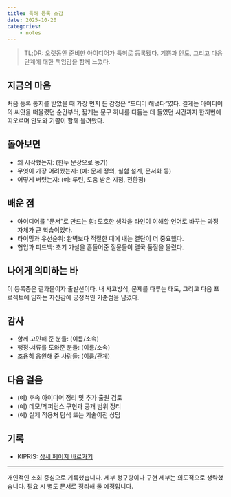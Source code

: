 ```yaml
---
title: 특허 등록 소감
date: 2025-10-20
categories: 
    - notes
---
```


> TL;DR: 오랫동안 준비한 아이디어가 특허로 등록됐다. 기쁨과 안도, 그리고 다음 단계에 대한 책임감을 함께 느꼈다.

## 지금의 마음
처음 등록 통지를 받았을 때 가장 먼저 든 감정은 “드디어 해냈다”였다. 길게는 아이디어의 씨앗을 떠올렸던 순간부터, 짧게는 문구 하나를 다듬는 데 들였던 시간까지 한꺼번에 떠오르며 안도와 기쁨이 함께 몰려왔다.

## 돌아보면
- 왜 시작했는지: (한두 문장으로 동기)
- 무엇이 가장 어려웠는지: (예: 문제 정의, 실험 설계, 문서화 등)
- 어떻게 버텼는지: (예: 루틴, 도움 받은 지점, 전환점)

## 배운 점
- 아이디어를 “문서”로 만드는 힘: 모호한 생각을 타인이 이해할 언어로 바꾸는 과정 자체가 큰 학습이었다.
- 타이밍과 우선순위: 완벽보다 적절한 때에 내는 결단이 더 중요했다.
- 협업과 피드백: 초기 가설을 흔들어준 질문들이 결국 품질을 올렸다.

## 나에게 의미하는 바
이 등록증은 결과물이자 출발선이다. 내 사고방식, 문제를 다루는 태도, 그리고 다음 프로젝트에 임하는 자신감에 긍정적인 기준점을 남겼다.

## 감사
- 함께 고민해 준 분들: (이름/소속)
- 행정·서류를 도와준 분들: (이름/소속)
- 조용히 응원해 준 사람들: (이름/관계)

## 다음 걸음
- (예) 후속 아이디어 정리 및 추가 출원 검토
- (예) 데모/레퍼런스 구현과 공개 범위 정리
- (예) 실제 적용처 탐색 또는 기술이전 상담

## 기록
- KIPRIS: [상세 페이지 바로가기](https://doi.org/10.8080/1020240185328)

---
개인적인 소회 중심으로 기록했습니다. 세부 청구항이나 구현 세부는 의도적으로 생략했습니다. 필요 시 별도 문서로 정리해 둘 예정입니다.

